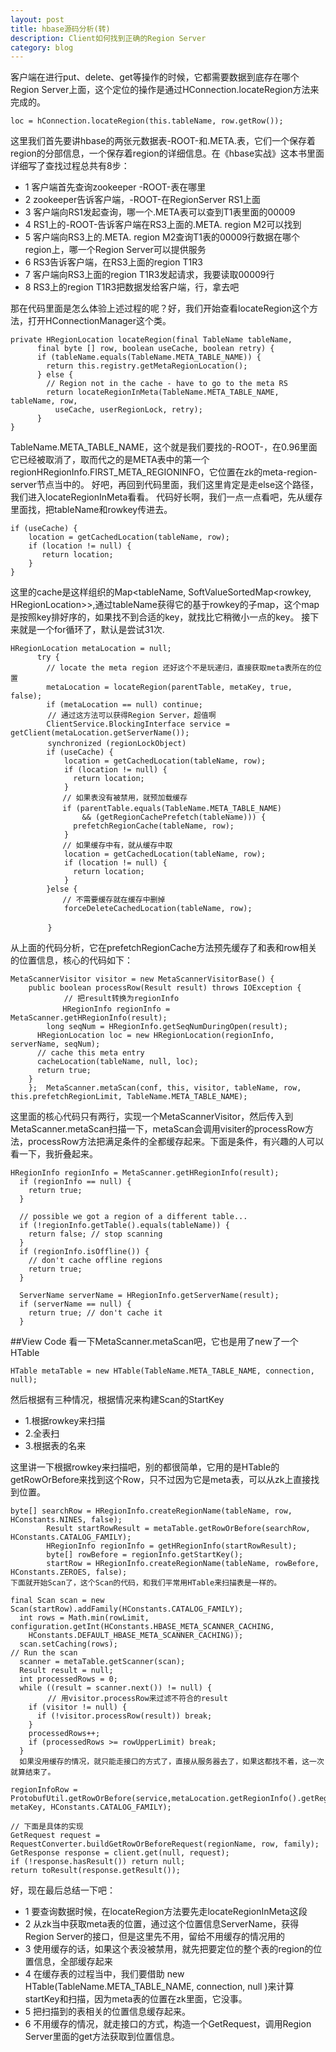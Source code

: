 ```yaml
---
layout: post
title: hbase源码分析(转)
description: Client如何找到正确的Region Server 
category: blog
---
```



客户端在进行put、delete、get等操作的时候，它都需要数据到底存在哪个Region Server上面，这个定位的操作是通过HConnection.locateRegion方法来完成的。

    loc = hConnection.locateRegion(this.tableName, row.getRow());


这里我们首先要讲hbase的两张元数据表-ROOT-和.META.表，它们一个保存着region的分部信息，一个保存着region的详细信息。在《hbase实战》这本书里面详细写了查找过程总共有8步：

* 1 客户端首先查询zookeeper -ROOT-表在哪里
* 2 zookeeper告诉客户端，-ROOT-在RegionServer RS1上面
* 3 客户端向RS1发起查询，哪一个.META表可以查到T1表里面的00009
* 4 RS1上的-ROOT-告诉客户端在RS3上面的.META. region M2可以找到
* 5 客户端向RS3上的.META. region M2查询T1表的00009行数据在哪个region上，哪一个Region Server可以提供服务
* 6 RS3告诉客户端，在RS3上面的region T1R3
* 7 客户端向RS3上面的region T1R3发起请求，我要读取00009行
* 8 RS3上的region T1R3把数据发给客户端，行，拿去吧

那在代码里面是怎么体验上述过程的呢？好，我们开始查看locateRegion这个方法，打开HConnectionManager这个类。

    private HRegionLocation locateRegion(final TableName tableName,
          final byte [] row, boolean useCache, boolean retry) {
          if (tableName.equals(TableName.META_TABLE_NAME)) {
            return this.registry.getMetaRegionLocation();
          } else {
            // Region not in the cache - have to go to the meta RS
            return locateRegionInMeta(TableName.META_TABLE_NAME, tableName, row,
              useCache, userRegionLock, retry);
          }
    }
	
TableName.META_TABLE_NAME，这个就是我们要找的-ROOT-，在0.96里面它已经被取消了，取而代之的是META表中的第一个regionHRegionInfo.FIRST_META_REGIONINFO，它位置在zk的meta-region-server节点当中的。
好吧，再回到代码里面，我们这里肯定是走else这个路径，我们进入locateRegionInMeta看看。
代码好长啊，我们一点一点看吧，先从缓存里面找，把tableName和rowkey传进去。

    if (useCache) {
        location = getCachedLocation(tableName, row);
        if (location != null) {
           return location;
        }
    }

这里的cache是这样组织的Map<tableName, SoftValueSortedMap<rowkey, HRegionLocation>>,通过tableName获得它的基于rowkey的子map，这个map是按照key排好序的，如果找不到合适的key，就找比它稍微小一点的key。
接下来就是一个for循环了，默认是尝试31次.

    HRegionLocation metaLocation = null;
          try {
            // locate the meta region 还好这个不是玩递归，直接获取meta表所在的位置
            metaLocation = locateRegion(parentTable, metaKey, true, false);
            if (metaLocation == null) continue;
    　　　　　// 通过这方法可以获得Region Server，超值啊
            ClientService.BlockingInterface service = getClient(metaLocation.getServerName());
    　　　　　synchronized (regionLockObject) 
            if (useCache) {
                location = getCachedLocation(tableName, row);
                if (location != null) {
                  return location;
                }
    　　　　　　　// 如果表没有被禁用，就预加载缓存
    　　　　　　　if (parentTable.equals(TableName.META_TABLE_NAME)
                    && (getRegionCachePrefetch(tableName))) {
                  prefetchRegionCache(tableName, row);
                }
    　　　　　　　// 如果缓存中有，就从缓存中取
                location = getCachedLocation(tableName, row);
                if (location != null) {
                  return location;
                }
            }else {
    　　　　　　　// 不需要缓存就在缓存中删掉
                forceDeleteCachedLocation(tableName, row);
              
    　　　　　}

从上面的代码分析，它在prefetchRegionCache方法预先缓存了和表和row相关的位置信息，核心的代码如下：

    MetaScannerVisitor visitor = new MetaScannerVisitorBase() {
        public boolean processRow(Result result) throws IOException {
    　　　　　　  // 把result转换为regionInfo
    　　　　　　　HRegionInfo regionInfo = MetaScanner.getHRegionInfo(result);
            long seqNum = HRegionInfo.getSeqNumDuringOpen(result);
          HRegionLocation loc = new HRegionLocation(regionInfo, serverName, seqNum);
          // cache this meta entry
          cacheLocation(tableName, null, loc);
          return true;
        }
        };  MetaScanner.metaScan(conf, this, visitor, tableName, row, this.prefetchRegionLimit, TableName.META_TABLE_NAME);
		
这里面的核心代码只有两行，实现一个MetaScannerVisitor，然后传入到MetaScanner.metaScan扫描一下，metaScan会调用visiter的processRow方法，processRow方法把满足条件的全都缓存起来。下面是条件，有兴趣的人可以看一下，我折叠起来。

    HRegionInfo regionInfo = MetaScanner.getHRegionInfo(result);
      if (regionInfo == null) {
        return true;
      }
    
      // possible we got a region of a different table...
      if (!regionInfo.getTable().equals(tableName)) {
        return false; // stop scanning
      }
      if (regionInfo.isOffline()) {
        // don't cache offline regions
        return true;
      }
    
      ServerName serverName = HRegionInfo.getServerName(result);
      if (serverName == null) {
        return true; // don't cache it
      }
	  
##View Code
看一下MetaScanner.metaScan吧，它也是用了new了一个HTable

    HTable metaTable = new HTable(TableName.META_TABLE_NAME, connection, null);
	
然后根据有三种情况，根据情况来构建Scan的StartKey

* 1.根据rowkey来扫描
* 2.全表扫
* 3.根据表的名来

这里讲一下根据rowkey来扫描吧，别的都很简单，它用的是HTable的getRowOrBefore来找到这个Row，只不过因为它是meta表，可以从zk上直接找到位置。

    byte[] searchRow = HRegionInfo.createRegionName(tableName, row, HConstants.NINES, false);
            Result startRowResult = metaTable.getRowOrBefore(searchRow, HConstants.CATALOG_FAMILY);
            HRegionInfo regionInfo = getHRegionInfo(startRowResult);
            byte[] rowBefore = regionInfo.getStartKey();
            startRow = HRegionInfo.createRegionName(tableName, rowBefore, HConstants.ZEROES, false);
    下面就开始Scan了，这个Scan的代码，和我们平常用HTable来扫描表是一样的。
    
    final Scan scan = new Scan(startRow).addFamily(HConstants.CATALOG_FAMILY);
      int rows = Math.min(rowLimit, configuration.getInt(HConstants.HBASE_META_SCANNER_CACHING,
        HConstants.DEFAULT_HBASE_META_SCANNER_CACHING));
      scan.setCaching(rows);
    // Run the scan
      scanner = metaTable.getScanner(scan);
      Result result = null;
      int processedRows = 0;
      while ((result = scanner.next()) != null) {
    　　　　　// 用visitor.processRow来过滤不符合的result
        if (visitor != null) {
          if (!visitor.processRow(result)) break;
        }
        processedRows++;
        if (processedRows >= rowUpperLimit) break;
      }
      如果没用缓存的情况，就只能走接口的方式了，直接从服务器去了，如果这都找不着，这一次就算结束了。
    
    regionInfoRow = ProtobufUtil.getRowOrBefore(service,metaLocation.getRegionInfo().getRegionName(), metaKey, HConstants.CATALOG_FAMILY);
    
    // 下面是具体的实现
    GetRequest request = RequestConverter.buildGetRowOrBeforeRequest(regionName, row, family);
    GetResponse response = client.get(null, request);
    if (!response.hasResult()) return null;
    return toResult(response.getResult());
	
  好，现在最后总结一下吧：

* 1 要查询数据时候，在locateRegion方法要先走locateRegionInMeta这段
* 2 从zk当中获取meta表的位置，通过这个位置信息ServerName，获得Region Server的接口，但是这里先不用，留给不用缓存的情况用的
* 3 使用缓存的话，如果这个表没被禁用，就先把要定位的整个表的region的位置信息，全部缓存起来
* 4 在缓存表的过程当中，我们要借助 new HTable(TableName.META_TABLE_NAME, connection, null )来计算startKey和扫描，因为meta表的位置在zk里面，它没事。
* 5 把扫描到的表相关的位置信息缓存起来。
* 6 不用缓存的情况，就走接口的方式，构造一个GetRequest，调用Region Server里面的get方法获取到位置信息。    


    

